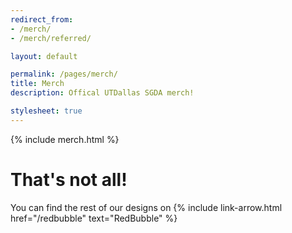 ```yaml
---
redirect_from:
- /merch/
- /merch/referred/

layout: default

permalink: /pages/merch/
title: Merch
description: Offical UTDallas SGDA merch!

stylesheet: true
---
```


<div class="pt-8"></div>

{% include merch.html %}

<div class="pt-8"></div>

<div class="text-center">
    <h1 class="mt-0 mb-2 line-1 font-4xl"> That's not all! </h1>
    <p class="my-0 line-1 font-xl c-lightgrey"> You can find the rest of our designs on {% include link-arrow.html href="/redbubble" text="RedBubble" %} </p>
</div>

<div class="pt-12"></div>
